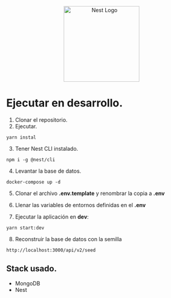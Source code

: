 <p align="center">
  <a href="http://nestjs.com/" target="blank"><img src="https://nestjs.com/img/logo-small.svg" width="200" alt="Nest Logo" /></a>
</p>

# Ejecutar en  desarrollo.

1. Clonar el repositorio.
2. Ejecutar.

```
yarn instal
```

3. Tener Nest CLI instalado.

```
npm i -g @nest/cli
```

4. Levantar la base de datos.

```
docker-compose up -d
```

5. Clonar el archivo __.env.template__ y renombrar la copia a __.env__


6. Llenar las variables de entornos definidas en el __.env__

7. Ejecutar la aplicación en __dev__:

```
yarn start:dev
```

8. Reconstruir la base de datos con la semilla

  ```
  http://localhost:3000/api/v2/seed
  ```


## Stack usado.
* MongoDB
* Nest
